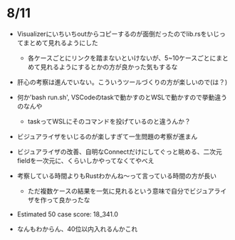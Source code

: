 # 8/11
- Visualizerにいちいちoutからコピーするのが面倒だったのでlib.rsをいじってまとめて見れるようにした
    - 各ケースごとにリンクを踏まないといけないが、5~10ケースごとにまとめて見れるようにするとかの方が良かった気もするな
- 肝心の考察は進んでいない。こういうツールづくりの方が楽しいので(は？)
- 何か'bash run.sh', VSCodeのtaskで動かすのとWSLで動かすので挙動違うのなんや
    - taskってWSLにそのコマンドを投げているのと違うんか？
- ビジュアライザをいじるのが楽しすぎて一生問題の考察が進まん
- ビジュアライザの改善、自明なConnectだけにしてぐっと眺める、二次元fieldを一次元に、くらいしかやってなくてやべえ
- 考察している時間よりもRustわかんね～って言っている時間の方が長い
    - ただ複数ケースの結果を一気に見れるという意味で自分でビジュアライザを作って良かったな

- Estimated 50 case score: 18_341.0
- なんもわからん、40位以内入れるんかこれ